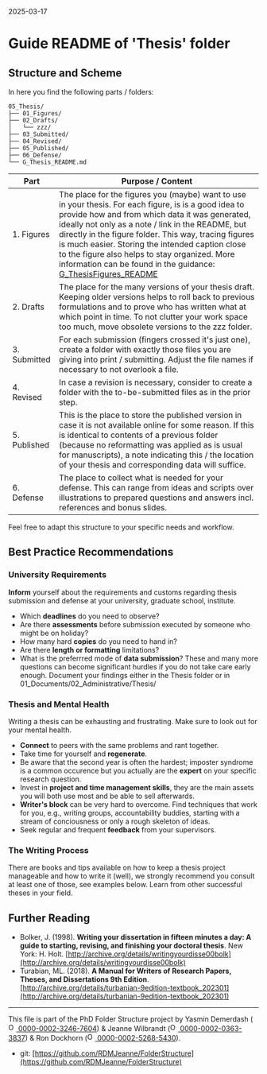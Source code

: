 2025-03-17

# Guide README of 'Thesis' folder

## Structure and Scheme

In here you find the following parts / folders:

```
05_Thesis/
├── 01_Figures/
├── 02_Drafts/
│   └── zzz/
├── 03_Submitted/
├── 04_Revised/
├── 05_Published/
├── 06_Defense/
└── G_Thesis_README.md

```


| Part       | Purpose / Content                                                                            |
| ---------- | -------------------------------------------------------------------------------------------- |
| 1. Figures | The place for the figures you (maybe) want to use in your thesis. For each figure, is is a good idea to provide how and from which data it was generated, ideally not only as a note / link in the README, but directly in the figure folder. This way, tracing figures is much easier. Storing the intended caption close to the figure also helps to stay organized. More information can be found in the guidance: [G_ThesisFigures_README](/PhD/05_Thesis/01_Figures/G_ThesisFigures_README.md) |
| 2. Drafts  | The place for the many versions of your thesis draft. Keeping older versions helps to roll back to previous formulations and to prove who has written what at which point in time. To not clutter your work space too much, move obsolete versions to the zzz folder.                                                                                         |
| 3. Submitted   | For each submission (fingers crossed it's just one), create a folder with exactly those files you are giving into print / submitting. Adjust the file names if necessary to not overlook a file.                                                                                         |
| 4. Revised | In case a revision is necessary, consider to create a folder with the to-be-submitted files as in the prior step.                                                                                         |
| 5. Published | This is the place to store the published version in case it is not available online for some reason. If this is identical to contents of a previous folder (because no reformatting was applied as is usual for manuscripts), a note indicating this / the location of your thesis and corresponding data will suffice.                                                                                        |
| 6. Defense | The place to collect what is needed for your defense. This can range from ideas and scripts over illustrations to prepared questions and answers incl. references and bonus slides.                                                                                         |

Feel free to adapt this structure to your specific needs and workflow.


## Best Practice Recommendations


### University Requirements
**Inform** yourself about the requirements and customs regarding thesis submission and defense at your university, graduate school, institute.
- Which **deadlines** do you need to observe?
- Are there **assessments** before submission executed by someone who might be on holiday?
- How many hard **copies** do you need to hand in?
- Are there **length or formatting** limitations?
- What is the preferrred mode of **data submission**?
These and many more questions can become significant hurdles if you do not take care early enough. Document your findings either in the Thesis folder or in 01_Documents/02_Administrative/Thesis/

### Thesis and Mental Health
Writing a thesis can be exhausting and frustrating. Make sure to look out for your mental health.
- **Connect** to peers with the same problems and rant together.
- Take time for yourself and **regenerate**.
- Be aware that the second year is often the hardest; imposter syndrome is a common occurence but you actually are the **expert** on your specific research question.
- Invest in **project and time management skills**, they are the main assets you will both use most and be able to sell afterwards.
- **Writer's block** can be very hard to overcome. Find techniques that work for you, e.g., writing groups, accountability buddies, starting with a stream of conciousness or only a rough skeleton of ideas.
- Seek regular and frequent **feedback** from your supervisors.

### The Writing Process
There are books and tips available on how to keep a thesis project manageable and how to write it (well), we strongly recommend you consult at least one of those, see examples below.
Learn from other successful theses in your field.

## Further Reading
- Bolker, J. (1998). **Writing your dissertation in fifteen minutes a day: A guide to starting, revising, and finishing your doctoral thesis**. New York: H. Holt. [http://archive.org/details/writingyourdisse00bolk](http://archive.org/details/writingyourdisse00bolk)
- Turabian, ML. (2018). **A Manual for Writers of Research Papers, Theses, and Dissertations 9th Edition**. [http://archive.org/details/turbanian-9edition-textbook_202301](http://archive.org/details/turbanian-9edition-textbook_202301)


_____

This file is part of the PhD Folder Structure project by Yasmin Demerdash (<a href="https://orcid.org/0000-0002-3246-7604"><img alt="ORCID logo" src="https://info.orcid.org/wp-content/uploads/2019/11/orcid_16x16.png" width="16" height="16" /> 0000-0002-3246-7604</a>) & Jeanne  Wilbrandt (<a href="https://orcid.org/0000-0002-0363-3837"><img alt="ORCID logo" src="https://info.orcid.org/wp-content/uploads/2019/11/orcid_16x16.png" width="16" height="16" /> 0000-0002-0363-3837</a>) & Ron Dockhorn (<a href="https://orcid.org/0000-0002-5268-5430"><img alt="ORCID logo" src="https://info.orcid.org/wp-content/uploads/2019/11/orcid_16x16.png" width="16" height="16" /> 0000-0002-5268-5430</a>).

* git: [https://github.com/RDMJeanne/FolderStructure](https://github.com/RDMJeanne/FolderStructure)

